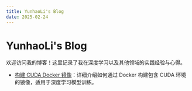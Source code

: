 ```yaml
---
title: YunhaoLi's Blog
date: 2025-02-24
---
```

# YunhaoLi's Blog

欢迎访问我的博客！这里记录了我在深度学习以及其他领域的实践经验与心得。

- [构建 CUDA Docker 镜像](blog/cuda-docker.md)：详细介绍如何通过 Docker 构建包含 CUDA 环境的镜像，适用于深度学习模型训练。
